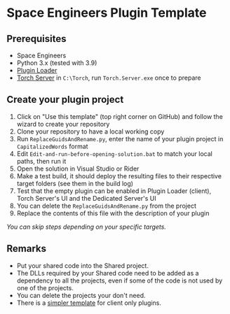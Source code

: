 # Space Engineers Plugin Template

## Prerequisites

- Space Engineers
- Python 3.x (tested with 3.9)
- [Plugin Loader](https://steamcommunity.com/sharedfiles/filedetails/?id=2407984968)
- [Torch Server](https://torchapi.net/) in `C:\Torch`, run `Torch.Server.exe` once to prepare

## Create your plugin project

1. Click on "Use this template" (top right corner on GitHub) and follow the wizard to create your repository
2. Clone your repository to have a local working copy
3. Run `ReplaceGuidsAndRename.py`, enter the name of your plugin project in `CapitalizedWords` format
4. Edit `Edit-and-run-before-opening-solution.bat` to match your local paths, then run it
5. Open the solution in Visual Studio or Rider
6. Make a test build, it should deploy the resulting files to their respective target folders (see them in the build log) 
7. Test that the empty plugin can be enabled in Plugin Loader (client), Torch Server's UI and the Dedicated Server's UI
8. You can delete the `ReplaceGuidsAndRename.py` from the project
9. Replace the contents of this file with the description of your plugin

_You can skip steps depending on your specific targets._

## Remarks

- Put your shared code into the Shared project.
- The DLLs required by your Shared code need to be added as a dependency to all the projects, even if some of the code is not used by one of the projects.
- You can delete the projects your don't need.
- There is a [simpler template](https://github.com/sepluginloader/ClientPluginTemplate) for client only plugins.
